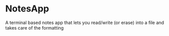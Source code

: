 # NotesApp
A terminal based notes app that lets you read/write (or erase) into a file and takes care of the formatting
